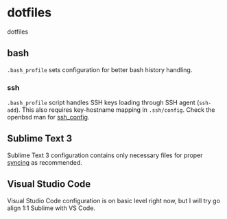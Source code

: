 # dotfiles
dotfiles

## bash

`.bash_profile` sets configuration for better bash history handling.

### ssh

`.bash_profile` script handles SSH keys loading through SSH agent (`ssh-add`). This also requires key-hostname mapping in `.ssh/config`. Check the openbsd man for [ssh_config](http://man.openbsd.org/ssh_config).

## Sublime Text 3
Sublime Text 3 configuration contains only necessary files for proper [syncing](https://packagecontrol.io/docs/syncing) as recommended.

## Visual Studio Code
Visual Studio Code configuration is on basic level right now, but I will try go align 1:1 Sublime with VS Code.
